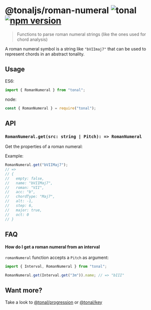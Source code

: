 # @tonaljs/roman-numeral ![tonal](https://img.shields.io/badge/@tonaljs-roman_numeral-yellow.svg?style=flat-square) [![npm version](https://img.shields.io/npm/v/@tonaljs/roman-numeral.svg?style=flat-square)](https://www.npmjs.com/package/@tonaljs/roman-numeral)

> Functions to parse roman numeral strings (like the ones used for chord analysis)

A roman numeral symbol is a string like `"bVIImaj7"` that can be used to represent chords in an abstract tonality.

## Usage

ES6:

```js
import { RomanNumeral } from "tonal";
```

node:

```js
const { RomanNumeral } = require("tonal");
```

## API

### `RomanNumeral.get(src: string | Pitch): => RomanNumeral`

Get the properties of a roman numeral:

Example:

```js
RomanNumeral.get("bVIIMaj7");
// =>
// {
//   empty: false,
//   name: "bVIIMaj7",
//   roman: "VII",
//   acc: "b",
//   chordType: "Maj7",
//   alt: -1,
//   step: 6,
//   major: true,
//   oct: 0
// }
```

## FAQ

#### How do I get a roman numeral from an interval

`romanNumeral` function accepts a `Pitch` as argument:

```js
import { Interval, RomanNumeral } from "tonal";

RomanNumeral.get(Interval.get("3m")).name; // => "bIII"
```

## Want more?

Take a look to [@tonal/progression](https://github.com/tonaljs/tonal/tree/master/packages/progression) or [@tonal/key](https://github.com/tonaljs/tonal/tree/master/packages/key)

